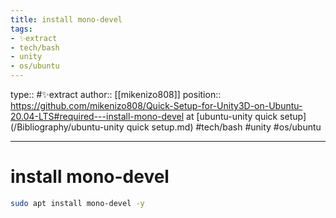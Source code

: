 ```yaml
---
title: install mono-devel
tags:
- ✨extract
- tech/bash
- unity
- os/ubuntu
---
```


type:: #✨extract
author:: [[mikenizo808]]
position:: https://github.com/mikenizo808/Quick-Setup-for-Unity3D-on-Ubuntu-20.04-LTS#required---install-mono-devel at [ubuntu-unity quick setup](/Bibliography/ubuntu-unity quick setup.md)
#tech/bash #unity #os/ubuntu 

---

# install mono-devel

```bash
sudo apt install mono-devel -y
```
